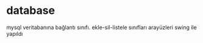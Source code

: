 database
========
mysql veritabanına bağlantı sınıfı. 
ekle-sil-listele sınıfları arayüzleri swing ile yapıldı
